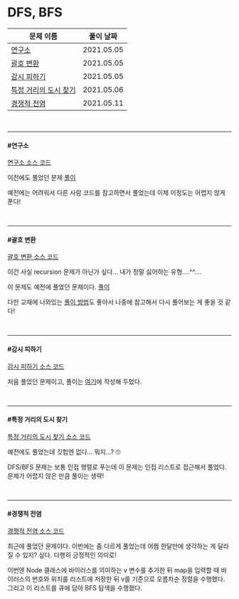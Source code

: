 # DFS, BFS

| 문제 이름                                       | 풀이 날짜  |
| ----------------------------------------------- | ---------- |
| [연구소](#연구소)                               | 2021.05.05 |
| [괄호 변환](#괄호-변환)                         | 2021.05.05 |
| [감시 피하기](#감시-피하기)                     | 2021.05.05 |
| [특정 거리의 도시 찾기](#특정-거리의-도시-찾기) | 2021.05.06 |
| [경쟁적 전염](#경쟁적-전염)                     | 2021.05.11 |

<br>

<hr>

#### #연구소

[연구소 소스 코드](https://github.com/hjyeon-n/java-for-coding-test/blob/master/DFS%2C%20BFS/hjyeon-n/%EA%B8%B0%EC%B6%9C%20%EB%AC%B8%EC%A0%9C/%EC%97%B0%EA%B5%AC%EC%86%8C.java)

이전에도 풀었던 문제 [풀이](https://github.com/hjyeon-n/Algorithm_study/blob/master/Problem%20Solving/2020.08/BFS%2C%20DFS.md#%EC%97%B0%EA%B5%AC%EC%86%8C) 

예전에는 어려워서 다른 사람 코드를 참고하면서 풀었는데 이제 이정도는 어렵지 않게 푼다!

<br>

<hr>

#### #괄호 변환

[괄호 변환 소스 코드](https://github.com/hjyeon-n/java-for-coding-test/blob/master/DFS%2C%20BFS/hjyeon-n/%EA%B8%B0%EC%B6%9C%20%EB%AC%B8%EC%A0%9C/%EA%B4%84%ED%98%B8%20%EB%B3%80%ED%99%98.java)

이건 사실 recursion 문제가 아닌가 싶다... 내가 정말 싫어하는 유형....^^....

이 문제도 예전에 풀었던 문제이다. [풀이](https://github.com/hjyeon-n/Algorithm_study/blob/master/Problem%20Solving/2020.09/Programmers.md#%EA%B4%84%ED%98%B8-%EB%B3%80%ED%99%98)

다만 교재에 나와있는 [풀이 방법](https://github.com/hjyeon-n/python-for-coding-test/blob/master/13/4.java)도 좋아서 나중에 참고해서 다시 풀어보는 게 좋을 것 같다!

<br>

<hr>

#### #감시 피하기

[감시 피하기 소스 코드](https://github.com/hjyeon-n/java-for-coding-test/blob/master/DFS%2C%20BFS/hjyeon-n/%EA%B8%B0%EC%B6%9C%20%EB%AC%B8%EC%A0%9C/%EA%B0%90%EC%8B%9C%20%ED%94%BC%ED%95%98%EA%B8%B0.java)

처음 풀었던 문제이고, 풀이는 [여기](https://github.com/hjyeon-n/Algorithm_study/blob/master/Problem%20Solving/2021.05/BFS%2C%20DFS.md#%EA%B0%90%EC%8B%9C-%ED%94%BC%ED%95%98%EA%B8%B0)에 작성해 두었다.

<br>

<hr>

#### #특정 거리의 도시 찾기

[특정 거리의 도시 찾기 소스 코드](https://github.com/hjyeon-n/java-for-coding-test/blob/master/DFS%2C%20BFS/hjyeon-n/%EA%B8%B0%EC%B6%9C%20%EB%AC%B8%EC%A0%9C/%ED%8A%B9%EC%A0%95%20%EA%B1%B0%EB%A6%AC%EC%9D%98%20%EB%8F%84%EC%8B%9C%20%EC%B0%BE%EA%B8%B0.java)

예전에도 풀었는데 깃헙엔 없다... 뭐지...? 🙄

DFS/BFS 문제는 보통 인접 행렬로 푸는데 이 문제는 인접 리스트로 접근해서 풀었다. 문제가 어렵지 않은 만큼 풀이는 생략!

<br>

<hr>

#### #경쟁적 전염

[경쟁적 전염 소스 코드](https://github.com/hjyeon-n/java-for-coding-test/blob/master/DFS%2C%20BFS/hjyeon-n/%EA%B8%B0%EC%B6%9C%20%EB%AC%B8%EC%A0%9C/%EA%B2%BD%EC%9F%81%EC%A0%81%20%EC%A0%84%EC%97%BC.java)

최근에 풀었던 문제이다. 이번에는 좀 다르게 풀었는데 어쩜 한달만에 생각하는 게 달라질 수 있지? 싶다. 다행히 긍정적인 의미로!

이번엔 Node 클래스에 바이러스를 의미하는 v 변수를 추가한 뒤 map을 입력할 때 바이러스의 번호와 위치를 리스트에 저장한 뒤 v를 기준으로 오름차순 정렬을 수행했다. 그리고 이 리스트를 큐에 담아 BFS 탐색을 수행했다.
